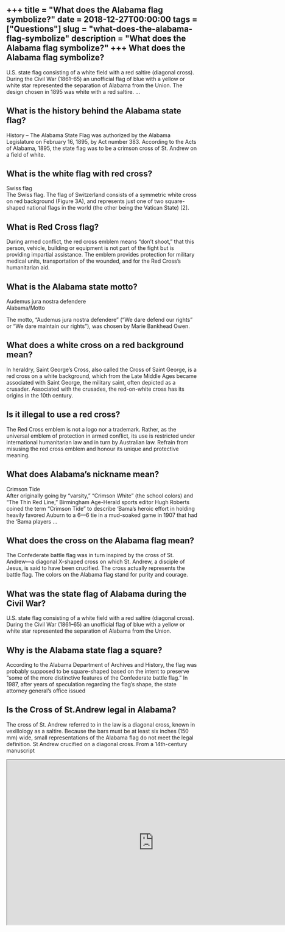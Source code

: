 +++
title = "What does the Alabama flag symbolize?"
date = 2018-12-27T00:00:00
tags = ["Questions"]
slug = "what-does-the-alabama-flag-symbolize"
description = "What does the Alabama flag symbolize?"
+++
What does the Alabama flag symbolize?
-------------------------------------

U.S. state flag consisting of a white field with a red saltire (diagonal cross). During the Civil War (1861–65) an unofficial flag of blue with a yellow or white star represented the separation of Alabama from the Union. The design chosen in 1895 was white with a red saltire. …

What is the history behind the Alabama state flag?
--------------------------------------------------

History – The Alabama State Flag was authorized by the Alabama Legislature on February 16, 1895, by Act number 383. According to the Acts of Alabama, 1895, the state flag was to be a crimson cross of St. Andrew on a field of white.

What is the white flag with red cross?
--------------------------------------

Swiss flag  
The Swiss flag. The flag of Switzerland consists of a symmetric white cross on red background (Figure 3A), and represents just one of two square-shaped national flags in the world (the other being the Vatican State) \[2\].

What is Red Cross flag?
-----------------------

During armed conflict, the red cross emblem means “don’t shoot,” that this person, vehicle, building or equipment is not part of the fight but is providing impartial assistance. The emblem provides protection for military medical units, transportation of the wounded, and for the Red Cross’s humanitarian aid.

What is the Alabama state motto?
--------------------------------

Audemus jura nostra defendere  
Alabama/Motto

The motto, “Audemus jura nostra defendere” (“We dare defend our rights” or “We dare maintain our rights”), was chosen by Marie Bankhead Owen.

What does a white cross on a red background mean?
-------------------------------------------------

In heraldry, Saint George’s Cross, also called the Cross of Saint George, is a red cross on a white background, which from the Late Middle Ages became associated with Saint George, the military saint, often depicted as a crusader. Associated with the crusades, the red-on-white cross has its origins in the 10th century.

Is it illegal to use a red cross?
---------------------------------

The Red Cross emblem is not a logo nor a trademark. Rather, as the universal emblem of protection in armed conflict, its use is restricted under international humanitarian law and in turn by Australian law. Refrain from misusing the red cross emblem and honour its unique and protective meaning.

What does Alabama’s nickname mean?
----------------------------------

Crimson Tide  
After originally going by “varsity,” “Crimson White” (the school colors) and “The Thin Red Line,” Birmingham Age-Herald sports editor Hugh Roberts coined the term “Crimson Tide” to describe ‘Bama’s heroic effort in holding heavily favored Auburn to a 6—6 tie in a mud-soaked game in 1907 that had the ‘Bama players …

What does the cross on the Alabama flag mean?
---------------------------------------------

The Confederate battle flag was in turn inspired by the cross of St. Andrew―a diagonal X-shaped cross on which St. Andrew, a disciple of Jesus, is said to have been crucified. The cross actually represents the battle flag. The colors on the Alabama flag stand for purity and courage.

What was the state flag of Alabama during the Civil War?
--------------------------------------------------------

U.S. state flag consisting of a white field with a red saltire (diagonal cross). During the Civil War (1861–65) an unofficial flag of blue with a yellow or white star represented the separation of Alabama from the Union.

Why is the Alabama state flag a square?
---------------------------------------

According to the Alabama Department of Archives and History, the flag was probably supposed to be square-shaped based on the intent to preserve “some of the more distinctive features of the Confederate battle flag.” In 1987, after years of speculation regarding the flag’s shape, the state attorney general’s office issued

Is the Cross of St.Andrew legal in Alabama?
-------------------------------------------

The cross of St. Andrew referred to in the law is a diagonal cross, known in vexillology as a saltire. Because the bars must be at least six inches (150 mm) wide, small representations of the Alabama flag do not meet the legal definition. St Andrew crucified on a diagonal cross. From a 14th-century manuscript

<iframe allow="accelerometer; autoplay; clipboard-write; encrypted-media; gyroscope; picture-in-picture" allowfullscreen="" class="__youtube_prefs__  epyt-is-override  no-lazyload" data-no-lazy="1" data-origheight="433" data-origwidth="770" data-skipgform_ajax_framebjll="" height="433" id="_ytid_68086" loading="lazy" src="https://www.youtube.com/embed/jou8faZbCQI?enablejsapi=1&autoplay=0&cc_load_policy=0&cc_lang_pref=&iv_load_policy=1&loop=0&modestbranding=0&rel=1&fs=1&playsinline=0&autohide=2&theme=dark&color=red&controls=1&" title="YouTube player" width="770"></iframe>